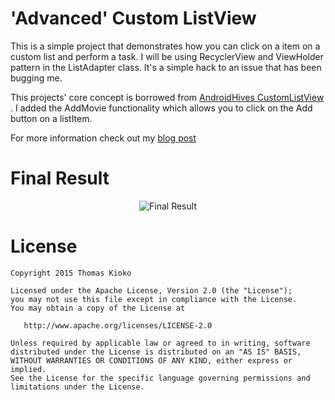 'Advanced' Custom ListView
===============================
This is a simple project that demonstrates how you can click on a item on a custom list and perform
a task. I will be using RecyclerView and ViewHolder pattern in the ListAdapter class. It's a simple
hack to an issue that has been bugging me.

This projects' core concept is borrowed from [AndroidHives CustomListView](http://www.androidhive.info/2014/07/android-custom-listview-with-image-and-text-using-volley/) .
I added the AddMovie functionality which allows you to click on the Add button on a listItem.

For more information check out my [blog post](http://www.thomaskioko.com/mobile_phone/android-custom-listview/)

# Final Result

<p align="center">
  <img src="https://raw.github.com/kioko/CustomListView/master/artwork/FinalResult.png?raw=true" alt="Final Result"/>
</p>



# License


    Copyright 2015 Thomas Kioko

    Licensed under the Apache License, Version 2.0 (the "License");
    you may not use this file except in compliance with the License.
    You may obtain a copy of the License at

       http://www.apache.org/licenses/LICENSE-2.0

    Unless required by applicable law or agreed to in writing, software
    distributed under the License is distributed on an "AS IS" BASIS,
    WITHOUT WARRANTIES OR CONDITIONS OF ANY KIND, either express or implied.
    See the License for the specific language governing permissions and
    limitations under the License.
